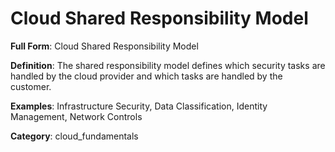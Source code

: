 # Cloud Shared Responsibility Model

**Full Form**: Cloud Shared Responsibility Model

**Definition**: The shared responsibility model defines which security tasks are handled by the cloud provider and which tasks are handled by the customer.

**Examples**: Infrastructure Security, Data Classification, Identity Management, Network Controls

**Category**: cloud_fundamentals
